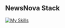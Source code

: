 ## NewsNova Stack
[![My Skills](https://skillicons.dev/icons?i=nextjs,react,ts,graphql,tailwind)](https://skillicons.dev)